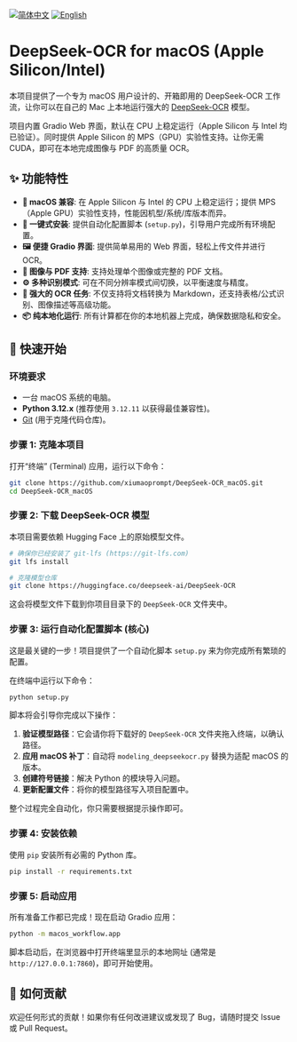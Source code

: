 [![简体中文](https://img.shields.io/badge/语言-简体中文-blue.svg)](README.md) [![English](https://img.shields.io/badge/Language-English-blue.svg)](README_en.md)

# DeepSeek-OCR for macOS (Apple Silicon/Intel)

本项目提供了一个专为 macOS 用户设计的、开箱即用的 DeepSeek-OCR 工作流，让你可以在自己的 Mac 上本地运行强大的 [DeepSeek-OCR](https://github.com/deepseek-ai/DeepSeek-OCR) 模型。

项目内置 Gradio Web 界面，默认在 CPU 上稳定运行（Apple Silicon 与 Intel 均已验证）。同时提供 Apple Silicon 的 MPS（GPU）实验性支持。让你无需 CUDA，即可在本地完成图像与 PDF 的高质量 OCR。

## ✨ 功能特性

- ** macOS 兼容**: 在 Apple Silicon 与 Intel 的 CPU 上稳定运行；提供 MPS（Apple GPU）实验性支持，性能因机型/系统/库版本而异。
- **🚀 一键式安装**: 提供自动化配置脚本 (`setup.py`)，引导用户完成所有环境配置。
- **🖼️ 便捷 Gradio 界面**: 提供简单易用的 Web 界面，轻松上传文件并进行 OCR。
- **📄 图像与 PDF 支持**: 支持处理单个图像或完整的 PDF 文档。
- **⚙️ 多种识别模式**: 可在不同分辨率模式间切换，以平衡速度与精度。
- **🎯 强大的 OCR 任务**: 不仅支持将文档转换为 Markdown，还支持表格/公式识别、图像描述等高级功能。
- **📦 纯本地化运行**: 所有计算都在你的本地机器上完成，确保数据隐私和安全。

## 🚀 快速开始

### 环境要求

- 一台 macOS 系统的电脑。
- **Python 3.12.x** (推荐使用 `3.12.11` 以获得最佳兼容性)。
- [Git](https://git-scm.com/book/zh/v2/起步-安装-Git) (用于克隆代码仓库)。

### 步骤 1: 克隆本项目

打开“终端” (Terminal) 应用，运行以下命令：

```bash
git clone https://github.com/xiumaoprompt/DeepSeek-OCR_macOS.git
cd DeepSeek-OCR_macOS
```

### 步骤 2: 下载 DeepSeek-OCR 模型

本项目需要依赖 Hugging Face 上的原始模型文件。

```bash
# 确保你已经安装了 git-lfs (https://git-lfs.com)
git lfs install

# 克隆模型仓库
git clone https://huggingface.co/deepseek-ai/DeepSeek-OCR
```

这会将模型文件下载到你项目目录下的 `DeepSeek-OCR` 文件夹中。

### 步骤 3: 运行自动化配置脚本 (核心)

这是最关键的一步！项目提供了一个自动化脚本 `setup.py` 来为你完成所有繁琐的配置。

在终端中运行以下命令：

```bash
python setup.py
```

脚本将会引导你完成以下操作：
1.  **验证模型路径**：它会请你将下载好的 `DeepSeek-OCR` 文件夹拖入终端，以确认路径。
2.  **应用 macOS 补丁**：自动将 `modeling_deepseekocr.py` 替换为适配 macOS 的版本。
3.  **创建符号链接**：解决 Python 的模块导入问题。
4.  **更新配置文件**：将你的模型路径写入项目配置中。

整个过程完全自动化，你只需要根据提示操作即可。

### 步骤 4: 安装依赖

使用 `pip` 安装所有必需的 Python 库。

```bash
pip install -r requirements.txt
```

### 步骤 5: 启动应用

所有准备工作都已完成！现在启动 Gradio 应用：

```bash
python -m macos_workflow.app
```

脚本启动后，在浏览器中打开终端里显示的本地网址 (通常是 `http://127.0.0.1:7860`)，即可开始使用。

## 🤝 如何贡献

欢迎任何形式的贡献！如果你有任何改进建议或发现了 Bug，请随时提交 Issue 或 Pull Request。
